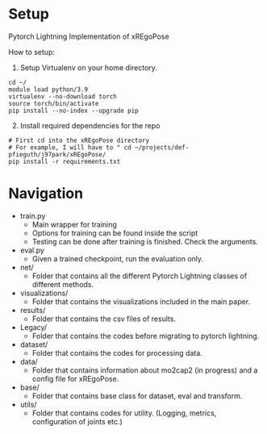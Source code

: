 <h1> Setup </h1>

Pytorch Lightning Implementation of xREgoPose

How to setup:

1. Setup Virtualenv on your home directory.
```
cd ~/
module load python/3.9
virtualenv --no-download torch
source torch/bin/activate
pip install --no-index --upgrade pip
```
2. Install required dependencies for the repo 
```
# First cd into the xREgoPose directory 
# For example, I will have to " cd ~/projects/def-pfieguth/j97park/xREgoPose/
pip install -r requirements.txt
```
<h1> Navigation </h1>

* train.py
    * Main wrapper for training
    * Options for training can be found inside the script
    * Testing can be done after training is finished. Check the arguments. 
* eval.py
    * Given a trained checkpoint, run the evaluation only.
* net/
    * Folder that contains all the different Pytorch Lightning classes of different methods. 
* visualizations/
    * Folder that contains the visualizations included in the main paper. 
* results/
    * Folder that contains the csv files of results.
* Legacy/
    * Folder that contains the codes before migrating to pytorch lightning.
* dataset/
    * Folder that contains the codes for processing data. 
* data/
    * Folder that contains information about mo2cap2 (in progress) and a config file for xREgoPose. 
* base/
    * Folder that contains base class for dataset, eval and transform. 
* utils/
    * Folder that contains codes for utility. (Logging, metrics, configuration of joints etc.)


     
